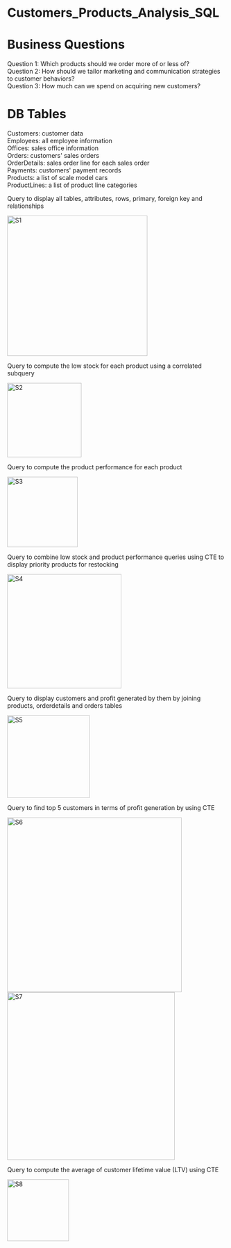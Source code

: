 # Customers_Products_Analysis_SQL

# Business Questions
Question 1: Which products should we order more of or less of? <br/>
Question 2: How should we tailor marketing and communication strategies to customer behaviors? <br/>
Question 3: How much can we spend on acquiring new customers? <br/>

# DB Tables
Customers: customer data <br/>
Employees: all employee information <br/>
Offices: sales office information <br/>
Orders: customers' sales orders <br/>
OrderDetails: sales order line for each sales order <br/>
Payments: customers' payment records <br/>
Products: a list of scale model cars <br/>
ProductLines: a list of product line categories <br/>

Query to display all tables, attributes, rows, primary, foreign key and relationships

<img width="323" alt="S1" src="https://user-images.githubusercontent.com/87891837/210899076-994d2c50-f95a-42cb-8777-570a20e0be6e.png">

Query to compute the low stock for each product using a correlated subquery

<img width="171" alt="S2" src="https://user-images.githubusercontent.com/87891837/210899157-d00a35cd-3d63-46b6-9d9d-1568334d6a41.png">

Query to compute the product performance for each product

<img width="162" alt="S3" src="https://user-images.githubusercontent.com/87891837/210899304-84b7a613-12e8-4c99-8993-5d4a7aadd9d3.png">

Query to combine low stock and product performance queries using CTE to display priority products for restocking

<img width="263" alt="S4" src="https://user-images.githubusercontent.com/87891837/210899361-9713b842-afbf-4434-8f6f-58916e3362ea.png">

Query to display customers and profit generated by them by joining products, orderdetails and orders tables

<img width="190" alt="S5" src="https://user-images.githubusercontent.com/87891837/210899450-d1feffd9-b910-4fd4-b771-83a9ed30b83c.png">

Query to find top 5 customers in terms of profit generation by using CTE

<img width="402" alt="S6" src="https://user-images.githubusercontent.com/87891837/210899636-eb30288c-ffe0-451b-bfc8-cc6280f38b16.png">

<img width="386" alt="S7" src="https://user-images.githubusercontent.com/87891837/210899725-976d9d5d-75a7-48ad-9e0d-66ee8d0623ff.png">

Query to compute the average of customer lifetime value (LTV) using CTE

<img width="142" alt="S8" src="https://user-images.githubusercontent.com/87891837/210899771-dd6f8574-a8a5-41dc-b87d-700f8f5c723a.png">
